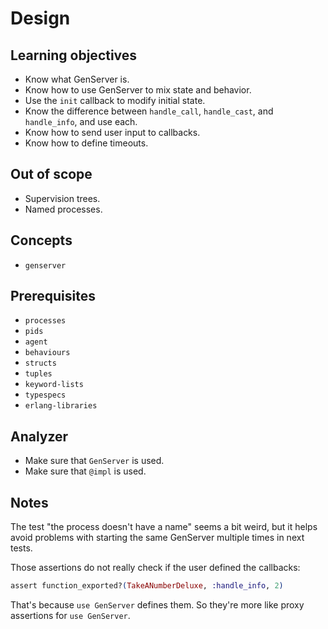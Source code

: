 # Design

## Learning objectives

- Know what GenServer is.
- Know how to use GenServer to mix state and behavior.
- Use the `init` callback to modify initial state.
- Know the difference between `handle_call`, `handle_cast`, and `handle_info`, and use each.
- Know how to send user input to callbacks.
- Know how to define timeouts.

## Out of scope

- Supervision trees.
- Named processes.

## Concepts

- `genserver`

## Prerequisites

- `processes`
- `pids`
- `agent`
- `behaviours`
- `structs`
- `tuples`
- `keyword-lists`
- `typespecs`
- `erlang-libraries`

## Analyzer

- Make sure that `GenServer` is used.
- Make sure that `@impl` is used.

## Notes

The test "the process doesn't have a name" seems a bit weird, but it helps avoid problems with starting the same GenServer multiple times in next tests.

Those assertions do not really check if the user defined the callbacks:
```elixir
assert function_exported?(TakeANumberDeluxe, :handle_info, 2)
```

That's because `use GenServer` defines them. So they're more like proxy assertions for `use GenServer`.
